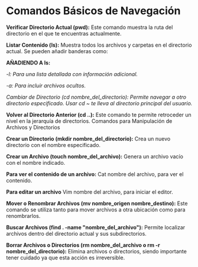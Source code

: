 # Comandos Básicos de Navegación

**Verificar Directorio Actual (pwd):** Este comando muestra la ruta del directorio en el que te encuentras actualmente.

**Listar Contenido (ls):** Muestra todos los archivos y carpetas en el directorio actual. Se pueden añadir banderas como:

**AÑADIENDO A ls:**

*-l: Para una lista detallada con información adicional.*

*-a: Para incluir archivos ocultos.*

*Cambiar de Directorio (cd nombre_del_directorio): Permite navegar a otro directorio especificado.* *Usar cd ~ te lleva al directorio principal del usuario.*

**Volver al Directorio Anterior (cd ..):** Este comando te permite retroceder un nivel en la jerarquía de directorios.
Comandos para Manipulación de Archivos y Directorios

**Crear un Directorio (mkdir nombre_del_directorio):**
 Crea un nuevo directorio con el nombre especificado.

**Crear un Archivo (touch nombre_del_archivo):** Genera un archivo vacío con el nombre indicado.

**Para ver el contenido de un archivo:** Cat nombre del archivo, para ver el contenido.

**Para editar un archivo** Vim nombre del archivo, para iniciar el editor.

**Mover o Renombrar Archivos (mv nombre_origen nombre_destino):** Este comando se utiliza tanto para mover archivos a otra ubicación como para renombrarlos.

**Buscar Archivos (find . -name "nombre_del_archivo"):** Permite localizar archivos dentro del directorio actual y sus subdirectorios.

**Borrar Archivos o Directorios (rm nombre_del_archivo o rm -r nombre_del_directorio):** Elimina archivos o directorios, siendo importante tener cuidado ya que esta acción es irreversible.

